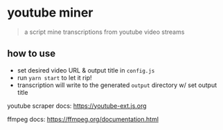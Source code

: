 # youtube miner

> a script mine transcriptions from youtube video streams

## how to use

- set desired video URL & output title in `config.js`
- run `yarn start` to let it rip!
- transcription will write to the generated `output` directory w/ set output title

youtube scraper docs:
https://youtube-ext.js.org

ffmpeg docs:
https://ffmpeg.org/documentation.html
